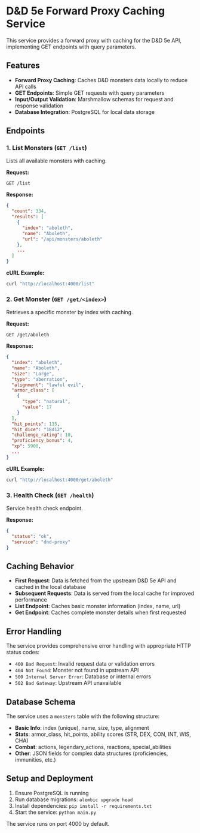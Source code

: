 # D&D 5e Forward Proxy Caching Service

This service provides a forward proxy with caching for the D&D 5e API, implementing GET endpoints with query parameters.

## Features

- **Forward Proxy Caching**: Caches D&D monsters data locally to reduce API calls
- **GET Endpoints**: Simple GET requests with query parameters
- **Input/Output Validation**: Marshmallow schemas for request and response validation
- **Database Integration**: PostgreSQL for local data storage

## Endpoints

### 1. List Monsters (`GET /list`)

Lists all available monsters with caching.

**Request:**
```
GET /list
```

**Response:**
```json
{
  "count": 334,
  "results": [
    {
      "index": "aboleth",
      "name": "Aboleth",
      "url": "/api/monsters/aboleth"
    },
    ...
  ]
}
```

**cURL Example:**
```bash
curl "http://localhost:4000/list"
```

### 2. Get Monster (`GET /get/<index>`)

Retrieves a specific monster by index with caching.

**Request:**
```
GET /get/aboleth
```

**Response:**
```json
{
  "index": "aboleth",
  "name": "Aboleth",
  "size": "Large",
  "type": "aberration",
  "alignment": "lawful evil",
  "armor_class": [
    {
      "type": "natural",
      "value": 17
    }
  ],
  "hit_points": 135,
  "hit_dice": "18d12",
  "challenge_rating": 10,
  "proficiency_bonus": 4,
  "xp": 5900,
  ...
}
```

**cURL Example:**
```bash
curl "http://localhost:4000/get/aboleth"
```

### 3. Health Check (`GET /health`)

Service health check endpoint.

**Response:**
```json
{
  "status": "ok",
  "service": "dnd-proxy"
}
```

## Caching Behavior

- **First Request**: Data is fetched from the upstream D&D 5e API and cached in the local database
- **Subsequent Requests**: Data is served from the local cache for improved performance
- **List Endpoint**: Caches basic monster information (index, name, url)
- **Get Endpoint**: Caches complete monster details when first requested

## Error Handling

The service provides comprehensive error handling with appropriate HTTP status codes:

- `400 Bad Request`: Invalid request data or validation errors
- `404 Not Found`: Monster not found in upstream API
- `500 Internal Server Error`: Database or internal errors
- `502 Bad Gateway`: Upstream API unavailable

## Database Schema

The service uses a `monsters` table with the following structure:

- **Basic Info**: index (unique), name, size, type, alignment
- **Stats**: armor_class, hit_points, ability scores (STR, DEX, CON, INT, WIS, CHA)
- **Combat**: actions, legendary_actions, reactions, special_abilities
- **Other**: JSON fields for complex data structures (proficiencies, immunities, etc.)

## Setup and Deployment

1. Ensure PostgreSQL is running
2. Run database migrations: `alembic upgrade head`
3. Install dependencies: `pip install -r requirements.txt`
4. Start the service: `python main.py`

The service runs on port 4000 by default.
